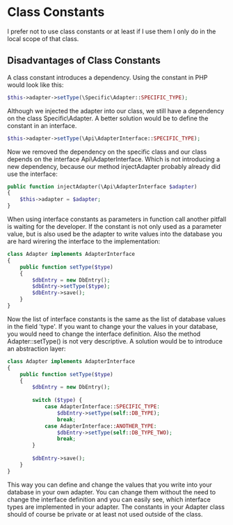 # Class Constants
I prefer not to use class constants or at least if I use them I only do in the local scope of that class.

## Disadvantages of Class Constants
A class constant introduces a dependency. Using the constant in PHP would look like this:

```PHP
$this->adapter->setType(\Specific\Adapter::SPECIFIC_TYPE);
```

Although we injected the adapter into our class, we still have a dependency on the class Specific\Adapter. A better solution would be to define the constant in an interface.

```PHP
$this->adapter->setType(\Api\AdapterInterface::SPECIFIC_TYPE);
```

Now we removed the dependency on the specific class and our class depends on the interface Api\AdapterInterface. Which is not introducing a new dependency, because our method injectAdapter probably already did use the interface:

```PHP
public function injectAdapter(\Api\AdapterInterface $adapter)
{
    $this->adapter = $adapter;
}
```

When using interface constants as parameters in function call another pitfall is waiting for the developer. If the constant is not only used as a parameter value, but is also used be the adapter to write values into the database you are hard wirering the interface to the implementation:

```PHP
class Adapter implements AdapterInterface
{
    public function setType($type)
    {
        $dbEntry = new DbEntry();
        $dbEntry->setType($type);
        $dbEntry->save();
    }
}
```

Now the list of interface constants is the same as the list of database values in the field 'type'. If you want to change your the values in your database, you would need to change the interface definition. Also the method Adapter::setType() is not very descriptive. A solution would be to introduce an abstraction layer:

```PHP
class Adapter implements AdapterInterface
{
    public function setType($type)
    {
        $dbEntry = new DbEntry();
        
        switch ($type) {
            case AdapterInterface::SPECIFIC_TYPE:
                $dbEntry->setType(self::DB_TYPE);
                break;
            case AdapterInterface::ANOTHER_TYPE:
                $dbEntry->setType(self::DB_TYPE_TWO);
                break;
        }
        
        $dbEntry->save();
    }
}
```

This way you can define and change the values that you write into your database in your own adapter. You can change them without the need to change the interface definition and you can easily see, which interface types are implemented in your adapter. The constants in your Adapter class should of course be private or at least not used outside of the class.
